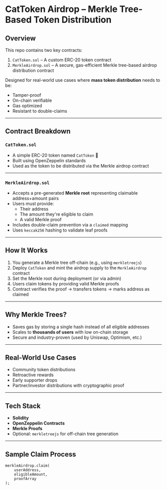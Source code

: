 # CatToken Airdrop – Merkle Tree-Based Token Distribution

## Overview

This repo contains two key contracts:
1. `CatToken.sol` – A custom ERC-20 token contract
2. `MerkleAirdrop.sol` – A secure, gas-efficient Merkle tree-based airdrop distribution contract

Designed for real-world use cases where **mass token distribution** needs to be:
- Tamper-proof
- On-chain verifiable
- Gas optimized
- Resistant to double-claims

---

## Contract Breakdown

### `CatToken.sol`
- A simple ERC-20 token named `CatToken` 🐾
- Built using OpenZeppelin standards
- Used as the token to be distributed via the Merkle airdrop contract

---

### `MerkleAirdrop.sol`
- Accepts a pre-generated **Merkle root** representing claimable address+amount pairs
- Users must provide:
  - Their address
  - The amount they're eligible to claim
  - A valid Merkle proof
- Includes double-claim prevention via a `claimed` mapping
- Uses `keccak256` hashing to validate leaf proofs

---

##  How It Works

1. You generate a Merkle tree off-chain (e.g., using `merkletreejs`)
2. Deploy `CatToken` and mint the airdrop supply to the `MerkleAirdrop` contract
3. Set the Merkle root during deployment (or via admin)
4. Users claim tokens by providing valid Merkle proofs
5. Contract verifies the proof → transfers tokens → marks address as claimed

---

## Why Merkle Trees?

- Saves gas by storing a single hash instead of all eligible addresses
- Scales to **thousands of users** with low on-chain storage
- Secure and industry-proven (used by Uniswap, Optimism, etc.)

---

## Real-World Use Cases

- Community token distributions  
- Retroactive rewards  
- Early supporter drops  
- Partner/investor distributions with cryptographic proof

---

## Tech Stack

- **Solidity**
- **OpenZeppelin Contracts**
- **Merkle Proofs**
- Optional: `merkletreejs` for off-chain tree generation

---

## Sample Claim Process

```solidity
merkleAirdrop.claim(
    userAddress,
    eligibleAmount,
    proofArray
);
